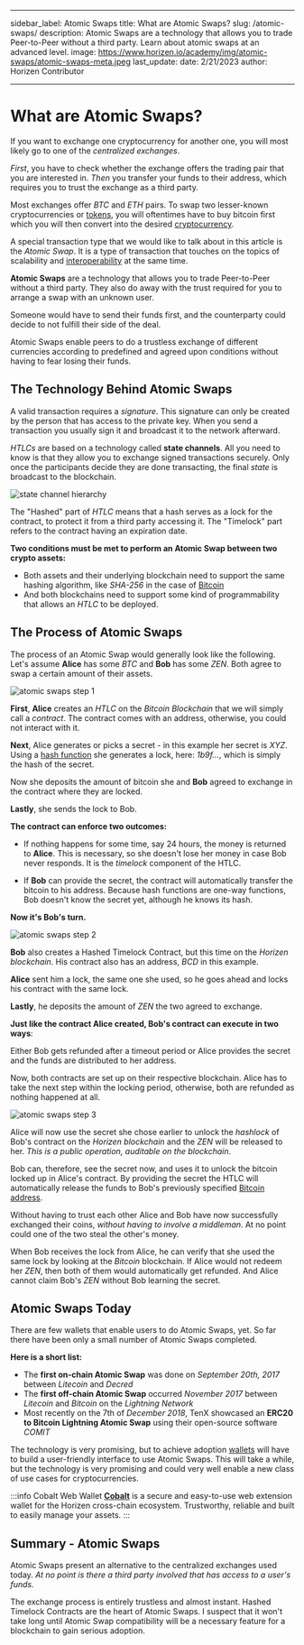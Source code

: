 ﻿---

sidebar_label: Atomic Swaps
title: What are Atomic Swaps?
slug: /atomic-swaps/
description: Atomic Swaps are a technology that allows you to trade Peer-to-Peer without a third party. Learn about atomic swaps at an advanced level.
image: https://www.horizen.io/academy/img/atomic-swaps/atomic-swaps-meta.jpeg
last_update:
  date: 2/21/2023
  author: Horizen Contributor

---

# What are Atomic Swaps?

If you want to exchange one cryptocurrency for another one, you will most likely go to one of the _centralized exchanges_. 

_First_, you have to check whether the exchange offers the trading pair that you are interested in. _Then_ you transfer your funds to their address, which requires you to trust the exchange as a third party. 

Most exchanges offer _BTC_ and _ETH_ pairs. To swap two lesser-known cryptocurrencies or [tokens](tokenomics/what-is-a-token.md), you will oftentimes have to buy bitcoin first which you will then convert into the desired [cryptocurrency](cryptocurrency/cryptocurrency.md).

A special transaction type that we would like to talk about in this article is the _Atomic Swap_. It is a type of transaction that touches on the topics of scalability and [interoperability](interoperability/blockchain-interoperability.md) at the same time.

**Atomic Swaps** are a technology that allows you to trade Peer-to-Peer without a third party. They also do away with the trust required for you to arrange a swap with an unknown user. 

Someone would have to send their funds first, and the counterparty could decide to not fulfill their side of the deal. 

Atomic Swaps enable peers to do a trustless exchange of different currencies according to predefined and agreed upon conditions without having to fear losing their funds.

## The Technology Behind Atomic Swaps

A valid transaction requires a _signature_. This signature can only be created by the person that has access to the private key. When you send a transaction you usually sign it and broadcast it to the network afterward.

_HTLCs_ are based on a technology called **state channels**. All you need to know is that they allow you to exchange signed transactions securely. Only once the participants decide they are done transacting, the final _state_ is broadcast to the blockchain.

![state channel hierarchy](/img/atomic-swaps/state-channel-hierarchy.jpg)

The "Hashed" part of _HTLC_ means that a hash serves as a lock for the contract, to protect it from a third party accessing it. The "Timelock" part refers to the contract having an expiration date.

**Two conditions must be met to perform an Atomic Swap between two crypto assets:** 

- Both assets and their underlying blockchain need to support the same hashing algorithm, like _SHA-256_ in the case of [Bitcoin](cryptocurrency/bitcoin-glossary.md) 
- And both blockchains need to support some kind of programmability that allows an *HTLC* to be deployed.

## The Process of Atomic Swaps

The process of an Atomic Swap would generally look like the following. Let's assume **Alice** has some _BTC_ and **Bob** has some _ZEN_. Both agree to swap a certain amount of their assets.

![atomic swaps step 1](/img/atomic-swaps/atomic-swaps-step-1.jpg)

**First**, **Alice** creates an _HTLC_ on the _Bitcoin Blockchain_ that we will simply call a _contract_. The contract comes with an address, otherwise, you could not interact with it. 

**Next**, Alice generates or picks a secret - in this example her secret is _XYZ_. Using a [hash function](cryptography/hash-functions.md) she generates a lock, here: _1b9f..._, which is simply the hash of the secret. 

Now she deposits the amount of bitcoin she and **Bob** agreed to exchange in the contract where they are locked. 

**Lastly**, she sends the lock to Bob.

**The contract can enforce two outcomes:**

- If nothing happens for some time, say 24 hours, the money is returned to **Alice**. This is necessary, so she doesn't lose her money in case Bob never responds. It is the _timelock_ component of the HTLC.

- If **Bob** can provide the secret, the contract will automatically transfer the bitcoin to his address. Because hash functions are one-way functions, Bob doesn't know the secret yet, although he knows its hash.

**Now it's Bob's turn.**

![atomic swaps step 2](/img/atomic-swaps/atomic-swaps-step-2.jpg)

**Bob** also creates a Hashed Timelock Contract, but this time on the _Horizen blockchain_. 
His contract also has an address, _BCD_ in this example. 

**Alice** sent him a lock, the same one she used, so he goes ahead and locks his contract with the same lock. 

**Lastly**, he deposits the amount of _ZEN_ the two agreed to exchange. 

**Just like the contract Alice created, Bob's contract can execute in two ways**: 

Either Bob gets refunded after a timeout period or Alice provides the secret and the funds are distributed to her address.

Now, both contracts are set up on their respective blockchain. Alice has to take the next step within the locking period, otherwise, both are refunded as nothing happened at all.

![atomic swaps step 3](/img/atomic-swaps/atomic-swaps-step-3.jpg)

Alice will now use the secret she chose earlier to unlock the _hashlock_ of Bob's contract on the _Horizen blockchain_ and the _ZEN_ will be released to her. _This is a public operation, auditable on the blockchain_. 

Bob can, therefore, see the secret now, and uses it to unlock the bitcoin locked up in Alice's contract. By providing the secret the HTLC will automatically release the funds to Bob's previously specified [Bitcoin address](wallets/wallet-addresses.md).

Without having to trust each other Alice and Bob have now successfully exchanged their coins, _without having to involve a middleman_. At no point could one of the two steal the other's money. 

When Bob receives the lock from Alice, he can verify that she used the same lock by looking at the _Bitcoin_ blockchain. If Alice would not redeem her _ZEN_, then both of them would automatically get refunded. And Alice cannot claim Bob's _ZEN_ without Bob learning the secret.

## Atomic Swaps Today

There are few wallets that enable users to do Atomic Swaps, yet. So far there have been only a small number of Atomic Swaps completed. 

**Here is a short list:**

- The **first on-chain Atomic Swap** was done on _September 20th, 2017_ between _Litecoin_ and _Decred_
- The **first off-chain Atomic Swap** occurred _November 2017_ between _Litecoin_ and _Bitcoin_ on the _Lightning Network_
- Most recently on the 7th of _December 2018_, TenX showcased an **ERC20 to Bitcoin Lightning Atomic Swap** using their open-source software _COMIT_

The technology is very promising, but to achieve adoption [wallets](wallets/crypto-wallets.md) will have to build a user-friendly interface to use Atomic Swaps. This will take a while, but the technology is very promising and could very well enable a new class of use cases for cryptocurrencies.

:::info Cobalt Web Wallet
[**Cobalt**](https://www.horizen.io/wallets/cobalt/) is a secure and easy-to-use web extension wallet for the Horizen cross-chain ecosystem. Trustworthy, reliable and built to easily manage your assets.
:::

## Summary - Atomic Swaps

Atomic Swaps present an alternative to the centralized exchanges used today. _At no point is there a third party involved that has access to a user's funds._

The exchange process is entirely trustless and almost instant. Hashed Timelock Contracts are the heart of Atomic Swaps. I suspect that it won't take long until Atomic Swap compatibility will be a necessary feature for a blockchain to gain serious adoption.
